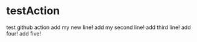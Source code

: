 # testAction
test github action
add my new line!
add my second line!
add third line!
add four!
add five!